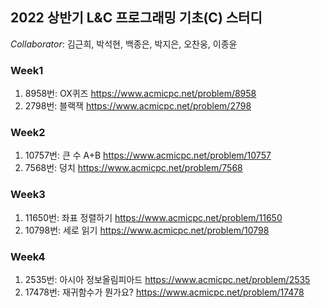 ## 2022 상반기 L&C 프로그래밍 기초(C) 스터디

*Collaborator*: 김근희, 박석현, 백종은, 박지은, 오찬웅, 이종윤

### Week1
1. 8958번: OX퀴즈 https://www.acmicpc.net/problem/8958
2. 2798번: 블랙잭 https://www.acmicpc.net/problem/2798


### Week2
1. 10757번: 큰 수 A+B https://www.acmicpc.net/problem/10757
2. 7568번: 덩치 https://www.acmicpc.net/problem/7568

### Week3
1. 11650번: 좌표 정렬하기 https://www.acmicpc.net/problem/11650
2. 10798번: 세로 읽기 https://www.acmicpc.net/problem/10798

### Week4
1. 2535번: 아시아 정보올림피아드 https://www.acmicpc.net/problem/2535
2. 17478번: 재귀함수가 뭔가요? https://www.acmicpc.net/problem/17478
